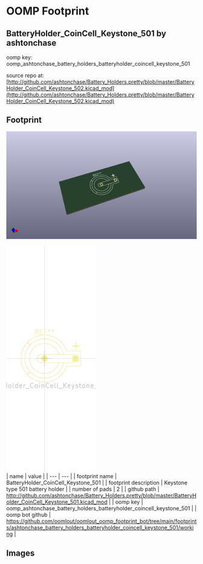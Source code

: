 # OOMP Footprint  
## BatteryHolder_CoinCell_Keystone_501  by ashtonchase  
  
oomp key: oomp_ashtonchase_battery_holders_batteryholder_coincell_keystone_501  
  
source repo at: [http://github.com/ashtonchase/Battery_Holders.pretty/blob/master/BatteryHolder_CoinCell_Keystone_502.kicad_mod](http://github.com/ashtonchase/Battery_Holders.pretty/blob/master/BatteryHolder_CoinCell_Keystone_502.kicad_mod)  
## Footprint  
  
[![working_kicad_pcb_3d.png](working_kicad_pcb_3d_600.png)](working_kicad_pcb_3d.png)  
  
[![working.png](working_600.png)](working.png)  
| name | value | 
| --- | --- | 
| footprint name | BatteryHolder_CoinCell_Keystone_501 | 
| footprint description | Keystone type 501 battery holder | 
| number of pads | 2 | 
| github path | http://github.com/ashtonchase/Battery_Holders.pretty/blob/master/BatteryHolder_CoinCell_Keystone_501.kicad_mod | 
| oomp key | oomp_ashtonchase_battery_holders_batteryholder_coincell_keystone_501 | 
| oomp bot github | https://github.com/oomlout/oomlout_oomp_footprint_bot/tree/main/footprints/ashtonchase_battery_holders_batteryholder_coincell_keystone_501/working | 
## Images  
